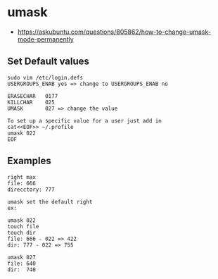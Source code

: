 # umask
* https://askubuntu.com/questions/805862/how-to-change-umask-mode-permanently

## Set Default values
```
sudo vim /etc/login.defs
USERGROUPS_ENAB yes => change to USERGROUPS_ENAB no

ERASECHAR   0177
KILLCHAR    025
UMASK       027 => change the value

To set up a specific value for a user just add in 
cat<<EOF>> ~/.profile
umask 022
EOF
```

## Examples
```
right max
file: 666
direcctory: 777

umask set the default right
ex: 

umask 022
touch file
touch dir
file: 666 - 022 => 422
dir: 777 - 022 => 755

umask 027
file: 640
dir:  740

```
